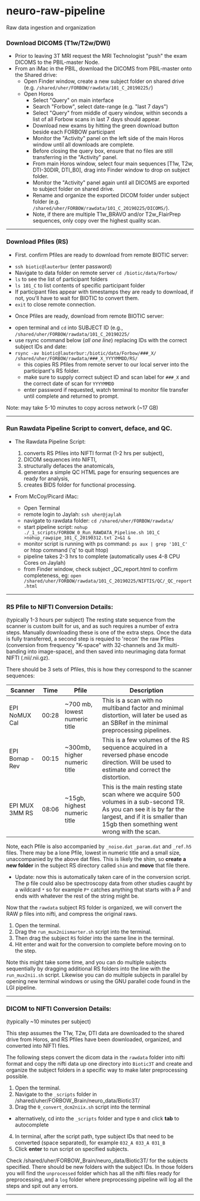 # neuro-raw-pipeline
Raw data ingestion and organization

### Download DICOMS (T1w/T2w/DWI)

- Prior to leaving 3T MRI request the MRI Technologist "push" the exam DICOMS to the PBIL-master Node. 
- From an iMac in the PBIL, download the DICOMS from PBIL-master onto the Shared drive:
  * Open Finder window, create a new subject folder on shared drive (e.g. `/shared/uher/FORBOW/rawdata/101_C_20190225/`)
  * Open Horos
    - Select "Query" on main interface
    - Search "Forbow", select date-range (e.g. "last 7 days")
    - Select "Query" from middle of query window, within seconds a list of all Forbow scans in last 7 days should appear.
    - Download new exams by hitting the green download button beside each FORBOW participant
    - Monitor the "Activity" panel on the left side of the main Horos window until all downloads are complete.
    - Before closing the query box, ensure that no files are still transferring in the "Activity" panel. 
    - From main Horos window, select four main sequences [T1w, T2w, DTI-30DIR, DTI_B0], drag into Finder window to drop on subject folder.
    - Monitor the "Activity" panel again until all DICOMS are exported to subject folder on shared drive.
    - Rename and organize the exported DICOM folder under subject folder (e.g. `/shared/uher/FORBOW/rawdata/101_C_20190225/DICOMS/`).
    - Note, if there are multiple T1w_BRAVO and/or T2w_FlairPrep sequences, only copy over the highest quality scan.

---

### Download Pfiles (RS)

- First. confirm Pfiles are ready to download from remote BIOTIC server: 
* `ssh biotic@lauterbur` (enter password)
* Navigate to data folder on remote server `cd /biotic/data/Forbow/`
* `ls` to see the list of participant folders
* `ls 101_C` to list contents of specific participant folder
* If participant files appear with timestamps they are ready to download, if not, you'll have to wait for BIOTIC to convert them. 
* `exit` to close remote connection.


- Once Pfiles are ready, download from remote BIOTIC server:
* open terminal and `cd` into SUBJECT ID (e.g., `/shared/uher/FORBOW/rawdata/101_C_20190225/`
* use rsync command below (*all one line*) replacing IDs with the correct subject IDs and date:
* `rsync -av biotic@lauterbur:/biotic/data/Forbow/###_X/ /shared/uher/FORBOW/rawdata/###_X_YYYYMMDD/RS/`
  * this copies RS Pfiles from remote server to our local server into the participant's RS folder.
  * make sure to supply correct subject ID and scan label for `###_X` and the correct date of scan for `YYYYMMDD`
  * enter password if requested, watch terminal to monitor file transfer until complete and returned to prompt.

Note: may take 5-10 minutes to copy across network (~17 GB)


---


### Run Rawdata Pipeline Script to convert, deface, and QC.

- The Rawdata Pipeline Script:
  1. converts RS Pfiles into NIFTI format (1-2 hrs per subject),
  2. DICOM sequences into NIFTI,
  3. structurally defaces the anatomicals,
  4. generates a simple QC HTML page for ensuring sequences are ready for analysis, 
  5. creates BIDS folder for functional processing.

- From McCoy/Picard iMac:
  * Open Terminal
  * remote login to Jaylah: `ssh uher@jaylah`
  * navigate to rawdata folder: `cd /shared/uher/FORBOW/rawdata/`
  * start pipeline script: `nohup ./_1_scripts/FORBOW_0_Run_RAWDATA_Pipeline.sh 101_C  >nohup_rawpipe_101_C_20190312.txt 2>&1 &`
  * monitor script is running with ps command: `ps aux | grep '101_C'` or htop command ('q' to quit htop)
  * pipeline takes 2-3 hrs to complete (automatically uses 4-8 CPU Cores on Jaylah)
  * from Finder window, check subject _QC_report.html to confirm completeness, eg: `open /shared/uher/FORBOW/rawdata/101_C_20190225/NIFTIS/QC/_QC_report.html`


---

### RS Pfile to NIFTI Conversion Details:
(typically 1-3 hours per subject)
The resting state sequence from the scanner is custom built for us, and as such requires a number of extra steps. Manually downloading these is one of the extra steps. Once the data is fully transferred, a second step is requied to 'recon' the raw Pfiles (conversion from frequency "K-space" with 32-channels and 3x multi-banding into image-space), and then saved into neurimaging data format NIFTI (.nii/.nii.gz).

There should be 3 sets of Pfiles, this is how they correspond to the scanner sequences:


Scanner     			    | 	Time   | Pfile | Description
--- 	 				      	| 	---    | ---    | ---
EPI NoMUX Cal		     	|	00:28    | ~700 mb, lowest numeric title    |   This is a scan with no multiband factor and minimal distortion, will later be used as an SBRef in the minimal preprocessing pipelines.
EPI Bomap - Rev		    |	00:15    | ~300mb, higher numeric title   | This is a few volumes of the RS sequence acquired in a reversed phase encode direction. Will be used to estimate and correct the distortion.
EPI MUX 3MM RS		    |	08:06   | ~15gb, highest numeric title    | This is the main resting state scan where we acquire 500 volumes in a sub-second TR. As you can see it is by far the largest, and if it is smaller than 15gb then something went wrong with the scan.


Note, each Pfile is also accompanied by `_noise.dat` `_param.dat` and `_ref.h5` files. There may be a lone Pfile, lowest in numeric title and a small size, unaccompanied by the above dat files. This is likely the shim, so **create a new folder** in the subject RS directory called `shim` and **move** that file there.
  * Update: now this is automatically taken care of in the conversion script. The p file could also be spectroscopy data from other studies caught by a wildcard `*` so for example `P*` catches anything that starts with a P and ends with whatever the rest of the string might be.


Now that the `rawdata` subject RS folder is organized, we will convert the RAW p files into nifti, and compress the original raws.

1. Open the terminal.
2. Drag the `run_mux2niismarter.sh` script into the terminal.
3. Then drag the subject `RS` folder into the same line in the terminal.
4. Hit enter and wait for the conversion to complete before moving on to the step.

Note this might take some time, and you can do multiple subjects sequentially by dragging additional RS folders into the line with the `run_mux2nii.sh` script. Likewise you can do multiple subjects in parallel by opening new terminal windows or using the GNU parallel code found in the LGI pipeline.

---

### DICOM to NIFTI Conversion Details:
(typically ~10 minutes per subject)

This step assumes the T1w, T2w, DTI data are downloaded to the shared drive from Horos, and RS Pfiles have been downloaded, organized, and converted into NIFTI files.

The following steps convert the dicom data in the `rawdata` folder into nifti format and copy the nifti data up one directory into `Biotic3T` and create and organize the subject folders in a specific way to make later preprocessing possible.

1. Open the terminal.
2. Navigate to the `_scripts` folder in /shared/uher/FORBOW_Brain/neuro_data/Biotic3T/
3. Drag the `0_convert_dcm2niix.sh` script into the terminal
  * alternatively, cd into the `_scripts` folder and type `0` and click **tab** to autocomplete
4. In terminal, after the script path, type subject IDs that need to be converted (space separated), for example `032_A 033_A 031_B`
5. Click **enter** to run script on specified subjects.

Check /shared/uher/FORBOW_Brain/neuro_data/Biotic3T/ for the subjects specified. There should be new folders with the subject IDs. In those folders you will find the `unprocessed` folder which has all the nifti files ready for preprocessing, and a `log` folder where preprocessing pipeline will log all the steps and spit out any errors.

---
